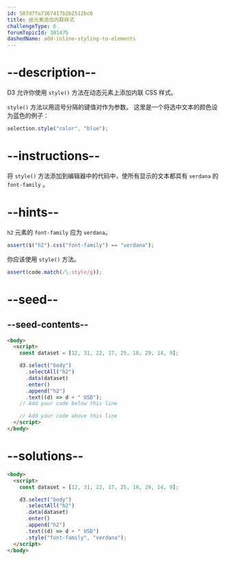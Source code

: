 ```yaml
---
id: 587d7fa7367417b2b2512bc6
title: 给元素添加内联样式
challengeType: 6
forumTopicId: 301475
dashedName: add-inline-styling-to-elements
---
```


# --description--

D3 允许你使用 `style()` 方法在动态元素上添加内联 CSS 样式。

`style()` 方法以用逗号分隔的键值对作为参数。 这里是一个将选中文本的颜色设为蓝色的例子：

```js
selection.style("color", "blue");
```

# --instructions--

将 `style()` 方法添加到编辑器中的代码中，使所有显示的文本都具有 `verdana` 的 `font-family` 。

# --hints--

`h2` 元素的 `font-family` 应为 `verdana`。

```js
assert($("h2").css("font-family") == "verdana");
```

你应该使用 `style()` 方法。

```js
assert(code.match(/\.style/g));
```

# --seed--

## --seed-contents--

```html
<body>
  <script>
    const dataset = [12, 31, 22, 17, 25, 18, 29, 14, 9];

    d3.select("body")
      .selectAll("h2")
      .data(dataset)
      .enter()
      .append("h2")
      .text((d) => d + " USD");
    // Add your code below this line

    // Add your code above this line
  </script>
</body>
```

# --solutions--

```html
<body>
  <script>
    const dataset = [12, 31, 22, 17, 25, 18, 29, 14, 9];

    d3.select("body")
      .selectAll("h2")
      .data(dataset)
      .enter()
      .append("h2")
      .text((d) => d + " USD")
      .style("font-family", "verdana");
  </script>
</body>
```
